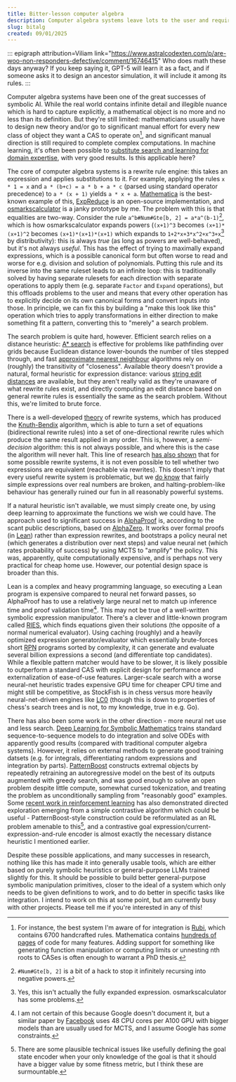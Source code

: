 ```yaml
---
title: Bitter-lesson computer algebra
description: Computer algebra systems leave lots to the user and require task-specific manual design. Can we do better?
slug: bitalg
created: 09/01/2025
---
```

::: epigraph attribution=Viliam link="https://www.astralcodexten.com/p/are-woo-non-responders-defective/comment/16746415"
Who does math these days anyway? If you keep saying it, GPT-5 will learn it as a fact, and if someone asks it to design an ancestor simulation, it will include it among its rules.
:::

Computer algebra systems have been one of the great successes of symbolic AI. While the real world contains infinite detail and illegible nuance which is hard to capture explicitly, a mathematical object is no more and no less than its definition. But they're still limited: mathematicians usually have to design new theory and/or go to significant manual effort for every new class of object they want a CAS to operate on[^1], and significant manual direction is still required to complete complex computations. In machine learning, it's often been possible to [substitute search and learning for domain expertise](http://www.incompleteideas.net/IncIdeas/BitterLesson.html), with very good results. Is this applicable here?

The core of computer algebra systems is a rewrite rule engine: this takes an expression and applies substitutions to it. For example, applying the rules `x * 1 = x` and `a * (b+c) = a * b + a * c` (parsed using standard operator precedence) to `a * (x + 1)` yields `a * x + a`. [Mathematica](https://reference.wolfram.com/language/guide/RulesAndPatterns.html) is the best-known example of this, [ExpReduce](https://github.com/corywalker/expreduce) is an open-source implementation, and [osmarkscalculator](/osmarkscalculator/) is a janky prototype by me. The problem with this is that equalities are two-way. Consider the rule `a^b#Num#Gte[b, 2] = a*a^(b-1)`[^3], which is how osmarkscalculator expands powers (`(x+1)^3` becomes `(x+1)*(x+1)^2` becomes `(x+1)*(x+1)*(x+1)` which expands to `1+2*x+3*x^2+x^3+x`[^2] by distributivity): this is always *true* (as long as powers are well-behaved), but it's not always *useful*. This has the effect of trying to maximally expand expressions, which is a possible canonical form but often worse to read and worse for e.g. division and solution of polynomials. Putting this rule and its inverse into the same ruleset leads to an infinite loop: this is traditionally solved by having separate rulesets for each direction with separate operations to apply them (e.g. separate `Factor` and `Expand` operations), but this offloads problems to the user and means that every other operation has to explicitly decide on its own canonical forms and convert inputs into those. In principle, we can fix this by building a "make this look like this" operation which tries to apply transformations in either direction to make something fit a pattern, converting this to "merely" a search problem.

The search problem is quite hard, however. Efficient search relies on a distance heuristic: [A* search](https://en.wikipedia.org/wiki/A*_search_algorithm) is effective for problems like pathfinding over grids because Euclidean distance lower-bounds the number of tiles stepped through, and fast [approximate nearest neighbour](https://en.wikipedia.org/wiki/Nearest_neighbor_search) algorithms rely on (roughly) the transitivity of "closeness". Available theory doesn't provide a natural, formal heuristic for expression distance: various [string edit distances](https://en.wikipedia.org/wiki/Levenshtein_distance) are available, but they aren't really valid as they're unaware of what rewrite rules exist, and directly computing an edit distance based on general rewrite rules is essentially the same as the search problem. Without this, we're limited to brute force.

There is a well-developed [theory](https://en.wikipedia.org/wiki/Confluence_(abstract_rewriting)) of rewrite systems, which has produced the [Knuth-Bendix](https://en.wikipedia.org/wiki/Knuth%E2%80%93Bendix_completion_algorithm) algorithm, which is able to turn a set of equations (bidirectional rewrite rules) into a set of one-directional rewrite rules which produce the same result applied in any order. This is, however, a *semi-decision* algorithm: this is not always possible, and where this is the case the algorithm will never halt. This line of research [has also shown](https://en.wikipedia.org/wiki/Word_problem_(mathematics)) that for some possible rewrite systems, it is not even possible to tell whether two expressions are equivalent (reachable via rewrites). This doesn't imply that every useful rewrite system is problematic, but we [do know](https://en.wikipedia.org/wiki/Richardson%27s_theorem) that fairly simple expressions over real numbers are broken, and halting-problem-like behaviour has generally ruined our fun in all reasonably powerful systems.

If a natural heuristic isn't available, we must simply create one, by using deep learning to approximate the functions we wish we could have. The approach used to significant success in [AlphaProof](https://deepmind.google/discover/blog/ai-solves-imo-problems-at-silver-medal-level/) is, according to the scant public descriptions, based on [AlphaZero](https://arxiv.org/abs/1712.01815). It works over formal proofs (in [Lean](https://lean-lang.org/)) rather than expression rewrites, and bootstraps a policy neural net (which generates a distribution over next steps) and value neural net (which rates probability of success) by using <span class="hoverdefn" title="Monte Carlo Tree Search">MCTS</span> to "amplify" the policy. This was, apparently, quite computationally expensive, and is perhaps not very practical for cheap home use. However, our potential design space is broader than this.

Lean is a complex and heavy programming language, so executing a Lean program is expensive compared to neural net forward passes, so AlphaProof has to use a relatively large neural net to match up inference time and proof validation time[^4]. This may not be true of a well-written symbolic expression manipulator. There's a clever and little-known program called [RIES](https://www.mrob.com/pub/ries/index.html), which finds equations given their solutions (the opposite of a normal numerical evaluator). Using caching (roughly) and a heavily optimized expression generator/evaluator which essentially brute-forces short [RPN](https://en.wikipedia.org/wiki/Reverse_Polish_notation) programs sorted by complexity, it can generate and evaluate several billion expressions a second (and differentiate top candidates). While a flexible pattern matcher would have to be slower, it is likely possible to outperform a standard CAS with explicit design for performance and externalization of ease-of-use features. Larger-scale search with a worse neural-net heuristic trades expensive GPU time for cheaper CPU time and might still be competitive, as StockFish is in chess versus more heavily neural-net-driven engines like [LC0](https://lczero.org/) (though this is down to properties of chess's search trees and is not, to my knowledge, true in e.g. Go).

There has also been some work in the other direction - more neural net use and less search. [Deep Learning for Symbolic Mathematics](https://arxiv.org/abs/1912.01412) trains standard sequence-to-sequence models to do integration and solve ODEs with apparently good results (compared with traditional computer algebra systems). However, it relies on external methods to generate good training datsets (e.g. for integrals, differentiating random expressions and integration by parts). [PatternBoost](https://arxiv.org/abs/2411.00566) constructs extremal objects by repeatedly retraining an autoregressive model on the best of its outputs augmented with greedy search, and was good enough to solve an open problem despite little compute, somewhat cursed tokenization, and treating the problem as unconditionally sampling from "reasonably good" examples. Some [recent work in reinforcement learning](https://arxiv.org/abs/2408.05804) has also demonstrated directed exploration emerging from a simple contrastive algorithm which could be useful - PatternBoost-style construction could be reformulated as an RL problem amenable to this[^5], and a contrastive goal expression/current-expression-and-rule encoder is almost exactly the necessary distance heuristic I mentioned earlier.

Despite these possible applications, and many successes in research, nothing like this has made it into generally usable tools, which are either based on purely symbolic heuristics or general-purpose LLMs trained slightly for this. It should be possible to build better general-purpose symbolic manipulation primitives, closer to the ideal of a system which only needs to be given definitions to work, and to do better in specific tasks like integration. I intend to work on this at some point, but am currently busy with other projects. Please tell me if you're interested in any of this!

[^1]: For instance, the best system I'm aware of for integration is [Rubi](https://rulebasedintegration.org/), which contains 6700 handcrafted rules. Mathematica contains [hundreds of pages](https://reference.wolfram.com/language/tutorial/SomeNotesOnInternalImplementation.html) of code for many features. Adding support for something like generating function manipulation or computing limits or unnesting nth roots to CASes is often enough to warrant a PhD thesis.

[^2]: Yes, this isn't actually the fully expanded expression. osmarkscalculator has some problems.

[^3]: `#Num#Gte[b, 2]` is a bit of a hack to stop it infinitely recursing into negative powers.

[^4]: I am not certain of this because Google doesn't document it, but a similar paper by [Facebook](https://arxiv.org/abs/2205.11491) uses 48 CPU cores per A100 GPU with bigger models than are usually used for MCTS, and I assume Google has *some* constraints.

[^5]: There are some plausible technical issues like usefully defining the goal state encoder when your only knowledge of the goal is that it should have a bigger value by some fitness metric, but I think these are surmountable.
